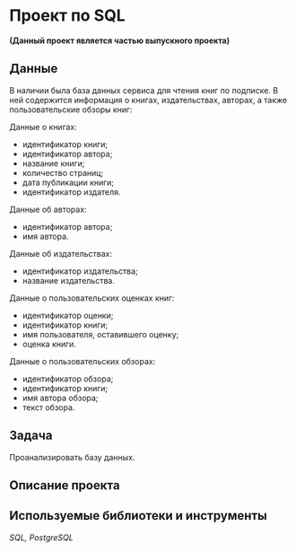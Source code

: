 # Проект по SQL
**(Данный проект является частью выпускного проекта)**

## Данные
В наличии была база данных сервиса для чтения книг по подписке. В ней содержится информация о книгах, издательствах, авторах, а также пользовательские обзоры книг:

Данные о книгах:
* идентификатор книги;
* идентификатор автора;
* название книги;
* количество страниц;
* дата публикации книги;
* идентификатор издателя.

Данные об авторах:
* идентификатор автора;
* имя автора.

Данные об издательствах:
* идентификатор издательства;
* название издательства.

Данные о пользовательских оценках книг:
* идентификатор оценки;
* идентификатор книги;
*  имя пользователя, оставившего оценку;
* оценка книги.

Данные о пользовательских обзорах:
* идентификатор обзора;
* идентификатор книги;
* имя автора обзора;
* текст обзора.

## Задача
Проанализировать базу данных. 

## Описание проекта


## Используемые библиотеки и инструменты
*SQL, PostgreSQL*
